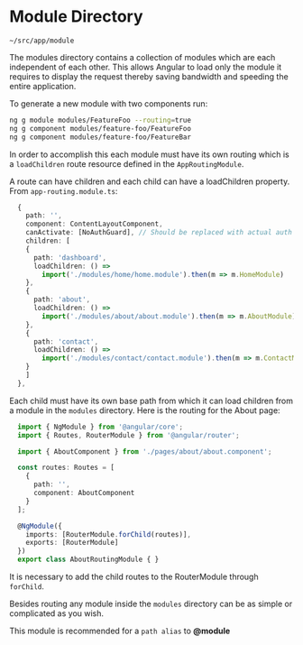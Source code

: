 Module Directory
================

`~/src/app/module`

The modules directory contains a collection of modules which are each
independent of each other.  This allows Angular to load only the module it
requires to display the request thereby saving bandwidth and speeding the
entire application.

To generate a new module with two components run:

```bash
ng g module modules/FeatureFoo --routing=true
ng g component modules/feature-foo/FeatureFoo
ng g component modules/feature-foo/FeatureBar
```

In order to accomplish this each module must have its own routing which is a
`loadChildren` route resource defined in the `AppRoutingModule`.

A route can have children and each child can have a loadChildren property.
From `app-routing.module.ts`:

```typescript
  {
    path: '',
    component: ContentLayoutComponent,
    canActivate: [NoAuthGuard], // Should be replaced with actual auth guard
    children: [
    {
      path: 'dashboard',
      loadChildren: () =>
        import('./modules/home/home.module').then(m => m.HomeModule)
    },
    {
      path: 'about',
      loadChildren: () =>
        import('./modules/about/about.module').then(m => m.AboutModule)
    },
    {
      path: 'contact',
      loadChildren: () =>
        import('./modules/contact/contact.module').then(m => m.ContactModule)
    }
    ]
  },
```

Each child must have its own base path from which it can load children from a
module in the `modules` directory.  Here is the routing for the About page:

```typescript
  import { NgModule } from '@angular/core';
  import { Routes, RouterModule } from '@angular/router';

  import { AboutComponent } from './pages/about/about.component';

  const routes: Routes = [
    {
      path: '',
      component: AboutComponent
    }
  ];

  @NgModule({
    imports: [RouterModule.forChild(routes)],
    exports: [RouterModule]
  })
  export class AboutRoutingModule { }
```

It is necessary to add the child routes to the RouterModule through `forChild`.

Besides routing any module inside the `modules` directory can be as simple or
complicated as you wish.


This module is recommended for a `path alias` to **@module**
